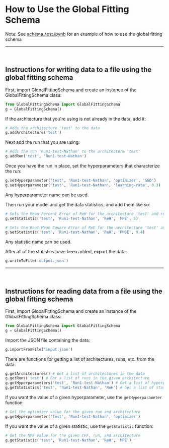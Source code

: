 # How to Use the Global Fitting Schema

Note: See [schema_test.ipynb](https://github.com/extraction-tools/ANN/blob/master/GlobalFittingData/Schema/schema_test.ipynb) for an example of how to use the global fitting schema

---

&nbsp;

## Instructions for writing data to a file using the global fitting schema

First, import GlobalFittingSchema and create an instance of the GlobalFittingSchema class:
```Python
from GlobalFittingSchema import GlobalFittingSchema
g = GlobalFittingSchema()
```

If the architecture that you're using is not already in the data, add it:
```Python
# Adds the architecture 'test' to the data
g.addArchitecture('test')
```

Next add the run that you are using:
```Python
# Adds the run 'Run1-test-Nathan' to the architecture 'test'
g.addRun('test', 'Run1-test-Nathan')
```

Once you have the run in place, set the hyperparameters that characterize the run:
```Python
g.setHyperparameter('test', 'Run1-test-Nathan', 'optimizer', 'SGD')
g.setHyperparameter('test', 'Run1-test-Nathan', 'learning-rate', 0.3)
```
Any hyperparameter name can be used.

Then run your model and get the data statistics, and add them like so:
```Python
# Sets the Mean Percent Error of ReH for the architecture 'test' and run 'Run1-test-Nathan' to 5
g.setStatistic('test', 'Run1-test-Nathan', 'ReH', 'MPE', 5)

# Sets the Root Mean Square Error of ReE for the architecture 'test' and run 'Run1-test-Nathan' to 9.4
g.setStatistic('test', 'Run1-test-Nathan', 'ReH', 'RMSE', 9.4)
```
Any statistic name can be used.

After all of the statistics have been added, export the data:
```Python
g.writeToFile('output.json')
```

---

&nbsp;

## Instructions for reading data from a file using the global fitting schema

First, import GlobalFittingSchema and create an instance of the GlobalFittingSchema class:
```Python
from GlobalFittingSchema import GlobalFittingSchema
g = GlobalFittingSchema()
```

Import the JSON file containing the data:
```Python
g.importFromFile('input.json')
```

There are functions for getting a list of architectures, runs, etc. from the data:
```Python
g.getArchitectures() # Get a list of architectures in the data
g.getRuns('test') # Get a list of runs in the given architecture
g.getHyperparameters('test', 'Run1-test-Nathan') # Get a list of hyperparameters in the given run
g.getStatistics('test', 'Run1-test-Nathan', 'ReH') # Get a list of statistics for the given CFF, run, and architecture
```

If you want the value of a given hyperparameter, use the `getHyperparameter` function:
```Python
# Get the optimizer value for the given run and architecture
g.getHyperparameter('test', 'Run1-test-Nathan', 'optimizer')
```

If you want the value of a given statistic, use the `getStatistic` function:
```Python
# Get the MPE value for the given CFF, run, and architecture
g.getStatistic('test', 'Run1-test-Nathan', 'ReH', 'MPE')
```
